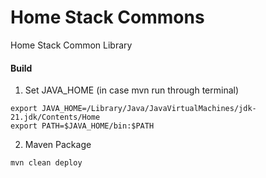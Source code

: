 # Home Stack Commons
Home Stack Common Library

#### Build
1. Set JAVA_HOME (in case mvn run through terminal)
```shell
export JAVA_HOME=/Library/Java/JavaVirtualMachines/jdk-21.jdk/Contents/Home
export PATH=$JAVA_HOME/bin:$PATH
```
2. Maven Package
```shell
mvn clean deploy
```